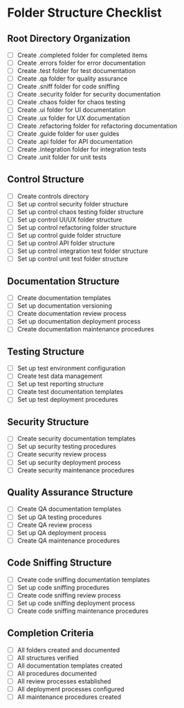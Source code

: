 # Folder Structure Checklist

## Root Directory Organization
- [ ] Create .completed folder for completed items
- [ ] Create .errors folder for error documentation
- [ ] Create .test folder for test documentation
- [ ] Create .qa folder for quality assurance
- [ ] Create .sniff folder for code sniffing
- [ ] Create .security folder for security documentation
- [ ] Create .chaos folder for chaos testing
- [ ] Create .ui folder for UI documentation
- [ ] Create .ux folder for UX documentation
- [ ] Create .refactoring folder for refactoring documentation
- [ ] Create .guide folder for user guides
- [ ] Create .api folder for API documentation
- [ ] Create .integration folder for integration tests
- [ ] Create .unit folder for unit tests

## Control Structure
- [ ] Create controls directory
- [ ] Set up control security folder structure
- [ ] Set up control chaos testing folder structure
- [ ] Set up control UI/UX folder structure
- [ ] Set up control refactoring folder structure
- [ ] Set up control guide folder structure
- [ ] Set up control API folder structure
- [ ] Set up control integration test folder structure
- [ ] Set up control unit test folder structure

## Documentation Structure
- [ ] Create documentation templates
- [ ] Set up documentation versioning
- [ ] Create documentation review process
- [ ] Set up documentation deployment process
- [ ] Create documentation maintenance procedures

## Testing Structure
- [ ] Set up test environment configuration
- [ ] Create test data management
- [ ] Set up test reporting structure
- [ ] Create test documentation templates
- [ ] Set up test deployment procedures

## Security Structure
- [ ] Create security documentation templates
- [ ] Set up security testing procedures
- [ ] Create security review process
- [ ] Set up security deployment process
- [ ] Create security maintenance procedures

## Quality Assurance Structure
- [ ] Create QA documentation templates
- [ ] Set up QA testing procedures
- [ ] Create QA review process
- [ ] Set up QA deployment process
- [ ] Create QA maintenance procedures

## Code Sniffing Structure
- [ ] Create code sniffing documentation templates
- [ ] Set up code sniffing procedures
- [ ] Create code sniffing review process
- [ ] Set up code sniffing deployment process
- [ ] Create code sniffing maintenance procedures

## Completion Criteria
- [ ] All folders created and documented
- [ ] All structures verified
- [ ] All documentation templates created
- [ ] All procedures documented
- [ ] All review processes established
- [ ] All deployment processes configured
- [ ] All maintenance procedures created 
